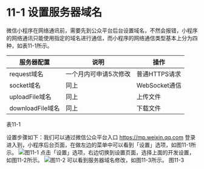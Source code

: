 # 11-1 设置服务器域名
微信小程序在网络通讯前，需要先到公众平台后台设置域名，不然会报错，小程序的网络通讯只能使用指定的域名进行通信，而小程序的网络通信类型基本上分为四种，如表11-1所示。

| 服务器配置 | 说明 | 操作 |
| --- | --- | --- |
| request域名 | 一个月内可申请5次修改 | 普通HTTPS请求 |
| socket域名 | 同上 | WebSocket通信 |
| uploadFile域名 | 同上 | 上传文件 |
| downloadFile域名 | 同上 | 下载文件 |
表11-1

设置步骤如下：我们可以通过微信公众平台入口 https://mp.weixin.qq.com 登录进入到，小程序后台页面，在做左边的菜单中可以看到「设置」选项，如图11-1所示。
![](/assets/图11-1.png)图11-1
点击「设置」选项，右边切换到设置页面，选择上面的开发设置，如图11-2所示。
![](/assets/图11-2.png)图11-2
可以看到服务器域名修改，如图11-3所示。
图11-3